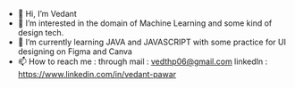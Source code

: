 - 👋 Hi, I’m Vedant
- 👀 I’m interested in the domain of Machine Learning and some kind of design tech.
- 🌱 I’m currently learning JAVA and JAVASCRIPT with some practice for UI designing on Figma and Canva
- 📫 How to reach me : through mail : vedthp06@gmail.com
                        linkedIn : https://www.linkedin.com/in/vedant-pawar

<!---
codderv006/codderv006 is a ✨ special ✨ repository because its `README.md` (this file) appears on your GitHub profile.
You can click the Preview link to take a look at your changes.
--->

